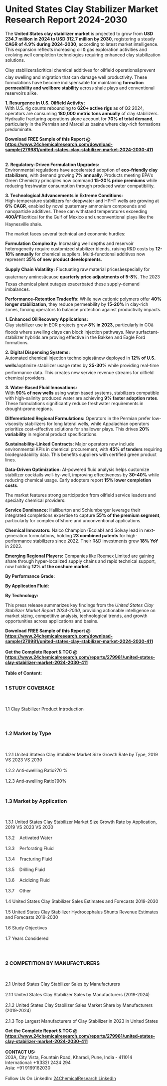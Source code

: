 <h1>United States Clay Stabilizer Market Research Report 2024-2030</h1><p>The <strong>United States clay stabilizer market</strong> is projected to grow from <strong>USD 234.7 million in 2024 to USD 312.7 million by 2030</strong>, registering a steady <strong>CAGR of 4.9% during 2024-2030</strong>, according to latest market intelligence. This expansion reflects increasing oil &amp; gas exploration activities and evolving well completion technologies requiring enhanced clay stabilization solutions.</p><p>Clay stabilizersâcritical chemical additives for oilfield operationsâprevent clay swelling and migration that can damage well productivity. These formulations have become indispensable for maintaining <strong>formation permeability and wellbore stability</strong> across shale plays and conventional reservoirs alike.</p><p><strong>1. Resurgence in U.S. Oilfield Activity:</strong><br>
With U.S. rig counts rebounding to <strong>620+ active rigs</strong> as of Q2 2024, operators are consuming <strong>180,000 metric tons annually</strong> of clay stabilizers. Hydraulic fracturing operations alone account for <strong>70% of total demand</strong>, particularly in the Permian and Marcellus basins where clay-rich formations predominate.</p><div><b>Download FREE Sample of this Report @ 
            <a href="https://www.24chemicalresearch.com/download-sample/279981/united-states-clay-stabilizer-market-2024-2030-411">
            https://www.24chemicalresearch.com/download-sample/279981/united-states-clay-stabilizer-market-2024-2030-411</a></b></div><br><p><strong>2. Regulatory-Driven Formulation Upgrades:</strong><br>
Environmental regulations have accelerated adoption of <strong>eco-friendly clay stabilizers</strong>, with demand growing <strong>7% annually</strong>. Products meeting EPA's Green Chemistry principles now command <strong>15-20% price premiums</strong> while reducing freshwater consumption through produced water compatibility.</p><p><strong>3. Technological Advancements in Extreme Conditions:</strong><br>
High-temperature stabilizers for deepwater and HPHT wells are growing at <strong>6% CAGR</strong>, enabled by novel quaternary ammonium compounds and nanoparticle additives. These can withstand temperatures exceeding <strong>400Â°F</strong>âcritical for the Gulf of Mexico and unconventional plays like the Haynesville shale.</p><p>The market faces several technical and economic hurdles:</p><p><strong>Formulation Complexity:</strong> Increasing well depths and reservoir heterogeneity require customized stabilizer blends, raising R&amp;D costs by <strong>12-18% annually</strong> for chemical suppliers. Multi-functional additives now represent <strong>35% of new product developments</strong>.</p><p><strong>Supply Chain Volatility:</strong> Fluctuating raw material pricesâespecially for quaternary aminesâcause <strong>quarterly price adjustments of 5-8%</strong>. The 2023 Texas chemical plant outages exacerbated these supply-demand imbalances.</p><p><strong>Performance-Retention Tradeoffs:</strong> While new cationic polymers offer <strong>40% longer stabilization</strong>, they reduce permeability by <strong>15-20%</strong> in clay-rich zones, forcing operators to balance protection against productivity impacts.</p><p><strong>1. Enhanced Oil Recovery Applications:</strong><br>
Clay stabilizer use in EOR projects grew <strong>8% in 2023</strong>, particularly in COâ floods where swelling clays can block injection pathways. New surfactant-stabilizer hybrids are proving effective in the Bakken and Eagle Ford formations.</p><p><strong>2. Digital Dispensing Systems:</strong><br>
Automated chemical injection technologiesânow deployed in <strong>12% of U.S. wells</strong>âoptimize stabilizer usage rates by <strong>25-30%</strong> while providing real-time performance data. This creates new service revenue streams for oilfield chemical providers.</p><p><strong>3. Water-Based Fluid Innovations:</strong><br>
With <strong>90% of new wells</strong> using water-based systems, stabilizers compatible with high-salinity produced water are achieving <strong>9% faster adoption rates</strong>. These formulations significantly reduce freshwater requirements in drought-prone regions.</p><p><strong>Differentiated Regional Formulations:</strong> Operators in the Permian prefer low-viscosity stabilizers for long lateral wells, while Appalachian operators prioritize cost-effective solutions for shallower plays. This drives <strong>20% variability</strong> in regional product specifications.</p><p><strong>Sustainability-Linked Contracts:</strong> Major operators now include environmental KPIs in chemical procurement, with <strong>45% of tenders</strong> requiring biodegradability data. This benefits suppliers with certified green product lines.</p><p><strong>Data-Driven Optimization:</strong> AI-powered fluid analysis helps customize stabilizer cocktails well-by-well, improving effectiveness by <strong>30-40%</strong> while reducing chemical usage. Early adopters report <strong>15% lower completion costs</strong>.</p><p>The market features strong participation from oilfield service leaders and specialty chemical providers:</p><p><strong>Service Dominance:</strong> Halliburton and Schlumberger leverage their integrated completions expertise to capture <strong>55% of the premium segment</strong>, particularly for complex offshore and unconventional applications.</p><p><strong>Chemical Innovators:</strong> Nalco Champion (Ecolab) and Solvay lead in next-generation formulations, holding <strong>23 combined patents</strong> for high-performance stabilizers since 2022. Their R&amp;D investments grew <strong>18% YoY</strong> in 2023.</p><p><strong>Emerging Regional Players:</strong> Companies like Roemex Limited are gaining share through hyper-localized supply chains and rapid technical support, now holding <strong>12% of the onshore market</strong>.</p><p><strong>By Performance Grade:</strong></p><p><strong>By Application Fluid:</strong></p><p><strong>By Technology:</strong></p><p>This press release summarizes key findings from the <em>United States Clay Stabilizer Market Report 2024-2030</em>, providing actionable intelligence on market sizing, competitive analysis, technological trends, and growth opportunities across applications and basins.</p><div><b>Download FREE Sample of this Report @ 
            <a href="https://www.24chemicalresearch.com/download-sample/279981/united-states-clay-stabilizer-market-2024-2030-411">
            https://www.24chemicalresearch.com/download-sample/279981/united-states-clay-stabilizer-market-2024-2030-411</a></b></div><br><div><b>Get the Complete Report & TOC @ 
            <a href="https://www.24chemicalresearch.com/reports/279981/united-states-clay-stabilizer-market-2024-2030-411">
            https://www.24chemicalresearch.com/reports/279981/united-states-clay-stabilizer-market-2024-2030-411</a></b></div><br>
            <b>Table of Content:</b><p><h2><span style="font-size:16px"><strong>1 STUDY COVERAGE</strong></span></h2><br />
<p>1.1 Clay Stabilizer Product Introduction</p><br />
<h2><span style="font-size:16px"><strong>1.2 Market by Type</strong></span></h2><br />
<p>1.2.1 United Statesn Clay Stabilizer Market Size Growth Rate by Type, 2019 VS 2023 VS 2030<br /><br />
1.2.2 Anti-swelling Ratio?70 %&nbsp;&nbsp; &nbsp;<br /><br />
1.2.3 Anti-swelling Ratio?90%<br /><br />
<h2><span style="font-size:16px"><strong>1.3 Market by Application</strong></span></h2><br />
<p>1.3.1 United States Clay Stabilizer Market Size Growth Rate by Application, 2019 VS 2023 VS 2030<br /><br />
1.3.2&nbsp;&nbsp; &nbsp;Activated Water<br /><br />
1.3.3&nbsp;&nbsp; &nbsp;Perforating Fluid<br /><br />
1.3.4&nbsp;&nbsp; &nbsp;Fracturing Fluid<br /><br />
1.3.5&nbsp;&nbsp; &nbsp;Drilling Fluid<br /><br />
1.3.6&nbsp;&nbsp; &nbsp;Acidizing Fluid<br /><br />
1.3.7&nbsp;&nbsp; &nbsp;Other<br /><br />
1.4 United States Clay Stabilizer Sales Estimates and Forecasts 2019-2030<br /><br />
1.5 United States Clay Stabilizer Hydrocephalus Shunts Revenue Estimates and Forecasts 2019-2030<br /><br />
1.6 Study Objectives<br /><br />
1.7 Years Considered</p><br />
<h2><span style="font-size:16px"><strong>2 COMPETITION BY MANUFACTURERS</strong></span></h2><br />
<p>2.1 United States Clay Stabilizer Sales by Manufacturers<br /><br />
2.1.1 United States Clay Stabilizer Sales by Manufacturers (2019-2024)<br /><br />
2.1.2 United States Clay Stabilizer Sales Market Share by Manufacturers (2019-2024)<br /><br />
2.1.3 Top Largest Manufacturers of Clay Stabilizer in 2023 in United States<b</p><div><b>Get the Complete Report & TOC @ 
            <a href="https://www.24chemicalresearch.com/reports/279981/united-states-clay-stabilizer-market-2024-2030-411">
            https://www.24chemicalresearch.com/reports/279981/united-states-clay-stabilizer-market-2024-2030-411</a></b></div><br><b>CONTACT US:</b><br>
            203A, City Vista, Fountain Road, Kharadi, Pune, India - 411014<br>
            International: +1(332) 2424 294<br>
            Asia: +91 9169162030 <br><br>
            Follow Us On LinkedIn: <a href="https://www.linkedin.com/company/24chemicalresearch/">24ChemicalResearch LinkedIn</a>